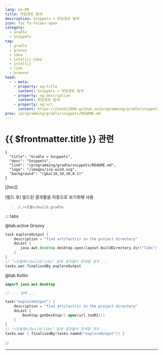 ```yaml
---
lang: ko-KR
title: 파일경로 탐색
description: Snippets > 파일경로 탐색
icon: fas fa-folder-open
category:
  - Gradle
  - Snippets
tag: 
  - gradle
  - groovy
  - idea
  - intellij-idea
  - intellij
  - link
  - browser
head:
  - - meta:
    - property: og:title
      content: Snippets > 파일경로 탐색
    - property: og:description
      content: 파일경로 탐색
    - property: og:url
      content: https://chanhi2000.github.io/programming/gradle/snippets/explore-directory.html
prev: /programming/gradle/snippets/README.md
---
```


# {{ $frontmatter.title }} 관련

```component VPCard
{
  "title": "Gradle > Snippets",
  "desc": "Snippets",
  "link": "/programming/gradle/snippets/README.md",
  "logo": "/images/ico-wind.svg",
  "background": "rgba(10,10,10,0.2)"
}
```

[[toc]]

(빌드 후) 빌드된 결과물을 자동으로 보기위해 사용

> ./<FontIcon icon="fas fa-folder-open"/>`./<모듈>/`<FontIcon icon="iconfont icon-gradle"/>`build.gradle`

::: tabs

@tab:active <FontIcon icon="iconfont icon-gradle"/>Groovy

```groovy
task exploreOutput {
    description = "find artifact(s) in the project directory"
    doLast {
       java.awt.Desktop.desktop.open(layout.buildDirectory.dir("libs").get().asFile)
    }   
}
// "<모듈명>/build/libs" 밑에 결과물이 존재할 경우 ...
tasks.war.finalizedBy exploreOutput
```

@tab <FontIcon icon="iconfont icon-kotlin"/>Kotlin

```kotlin
import java.awt.Desktop

// ... 생략 ...

task("exploreOutput") {
    description = "find artifact(s) in the project directory"
    doLast {
        Desktop.getDesktop().open(url.toURI())
    }
}
// "<모듈명>/build/libs" 밑에 결과물이 존재할 경우 ...
tasks.war { finalizedBy(tasks.named("exploreOutput")) }
```

:::

---

<TagLinks />